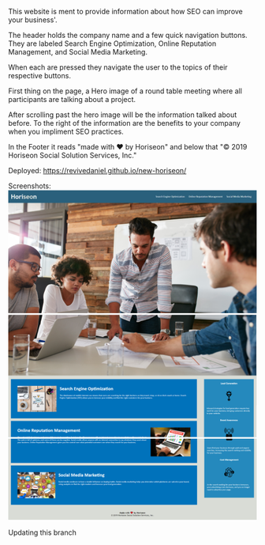 This website is ment to provide information 
about how SEO can improve your business'.

The header holds the company name and 
a few quick navigation buttons. They are 
labeled Search Engine Optimization, 
Online Reputation Management, 
and Social Media Marketing.

When each are pressed they navigate 
the user to the topics of their respective buttons.

First thing on the page, a Hero image of a round 
table meeting where all participants are 
talking about a project.

After scrolling past the hero image 
will be the information talked about before. 
To the right of the information are the 
benefits to your company when you impliment SEO practices.

In the Footer it reads 
"made with ❤️ by Horiseon" 
and below that 
"&copy; 2019 Horiseon Social Solution Services, Inc."

Deployed:
https://revivedaniel.github.io/new-horiseon/

Screenshots:
![Screenshot 1](./assets/images/Screenshot1.PNG)
![Screenshot 2](./assets/images/Screenshot2.PNG)
![Screenshot 3](./assets/images/Screenshot3.PNG)

Updating this branch